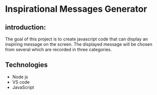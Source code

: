 # Inspirational Messages Generator
## introduction:

The goal of this project is to create javascript code that can display an inspiring message on the screen. The displayed message will be chosen from several which are recorded in three categories.

## Technologies

* Node js
* VS code
* JavaScript
